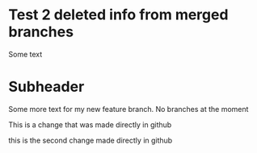 # Test 2 deleted info from merged branches

Some text

# Subheader

Some more text for my new feature branch. No branches at the moment

This is a change that was made directly in github

this is the second change made directly in github
